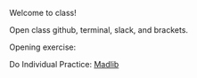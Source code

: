 Welcome to class!

Open class github, terminal, slack, and brackets.

Opening exercise:

Do Individual Practice: [Madlib](/practice/madlib.md)


<!-- Week 2

Open class github, terminal, slack, and brackets

Opening exercise:

Write a program that asks the user for their name and then tells them how many letters are in their name.

Hint: Use the len() function to find the length of a string. -->

<!-- Week 7 - cs114

Thankful for Python

Open class github, Terminal, Slack, online textbook, and Atom

class github: github.com/justinglobal/cs114

Opening exercise - Space Dungeon random enemies:

Make program uses a List of 4 or more enemies your character might encounter in the space dungeon game, write a function that chooses a random enemy from the list and prints the enemy name for the user.

Save your program as spacedungeon-random-enemy.py


https://en.wikipedia.org/wiki/Opcode
https://en.wikipedia.org/wiki/Instruction_set_architecture
https://en.wikipedia.org/wiki/Central_processing_unit
https://en.wikipedia.org/wiki/File:ABasicComputer.gif
https://en.wikipedia.org/wiki/Memory_management_unit
https://en.wikipedia.org/wiki/Page_table
https://en.wikipedia.org/wiki/Physical_address -->
